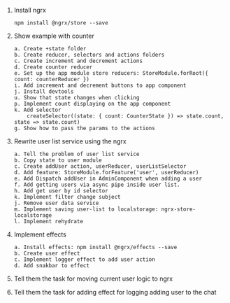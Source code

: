 1. Install ngrx

    ``` npm install @ngrx/store --save ```
2. Show example with counter

    ```
    a. Create +state folder
    b. Create reducer, selectors and actions folders
    c. Create increment and decrement actions
    d. Create counter reducer
    e. Set up the app module store reducers: StoreModule.forRoot({ count: counterReducer })
    i. Add increment and decrement buttons to app component
    j. Install devtools
    u. Show that state changes when clicking
    p. Implement count displaying on the app component
    k. Add selector 
        createSelector((state: { count: CounterState }) => state.count, state => state.count)
    g. Show how to pass the params to the actions
    ```
3. Rewrite user list service using the ngrx
    
   ```
   a. Tell the problem of user list service
   b. Copy state to user module
   c. Create addUser action, userReducer, userListSelector
   d. Add feature: StoreModule.forFeature('user', userReducer)
   e. Add Dispatch addUser in AdminComponent when adding a user
   f. Add getting users via async pipe inside user list.
   h. Add get user by id selector
   k. Implement filter change subject
   j. Remove user data service
   m. Implement saving user-list to localstorage: ngrx-store-localstorage
   l. Implement rehydrate
   ```
4. Implement effects

   ```
   a. Install effects: npm install @ngrx/effects --save
   b. Create user effect
   c. Implement logger effect to add user action
   d. Add snakbar to effect
   ```
5. Tell them the task for moving current user logic to ngrx
6. Tell them the task for adding effect for logging adding user to the chat
    

